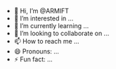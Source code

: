 - 👋 Hi, I’m @ARMIFT
- 👀 I’m interested in ...
- 🌱 I’m currently learning ...
- 💞️ I’m looking to collaborate on ...
- 📫 How to reach me ...
- 😄 Pronouns: ...
- ⚡ Fun fact: ...

<!---
ARMIFT/ARMIFT is a ✨ special ✨ repository because its `README.md` (this file) appears on your GitHub profile.
You can click the Preview link to take a look at your changes.
--->
